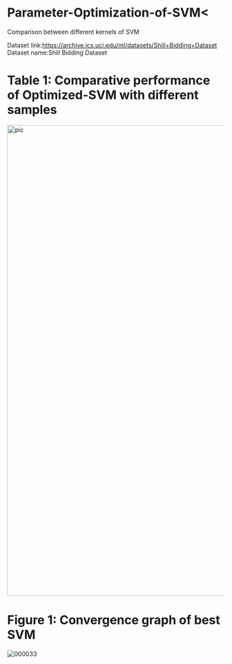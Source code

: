 # Parameter-Optimization-of-SVM<

Comparison between different kernels of SVM

Dataset link:https://archive.ics.uci.edu/ml/datasets/Shill+Bidding+Dataset
Dataset name:Shill Bidding Dataset

# Table 1: Comparative performance of Optimized-SVM with different samples
<img width="1091" alt="pic" src="https://user-images.githubusercontent.com/72307273/233170570-e0c9b4a9-88b2-4952-83a1-e1f4b472ea79.png">



# Figure 1: Convergence graph of best SVM
![000033](https://user-images.githubusercontent.com/72307273/233169846-9d597144-05b5-4d4e-8f69-43f54b77848e.png)

